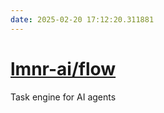 ```yaml
---
date: 2025-02-20 17:12:20.311881
---
```


# [lmnr-ai/flow](https://github.com/lmnr-ai/flow)

Task engine for AI agents